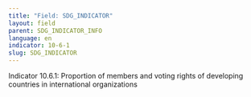 ```yaml
---
title: "Field: SDG_INDICATOR"
layout: field
parent: SDG_INDICATOR_INFO
language: en
indicator: 10-6-1
slug: SDG_INDICATOR
---
```

Indicator 10.6.1: Proportion of members and voting rights of developing countries in international organizations